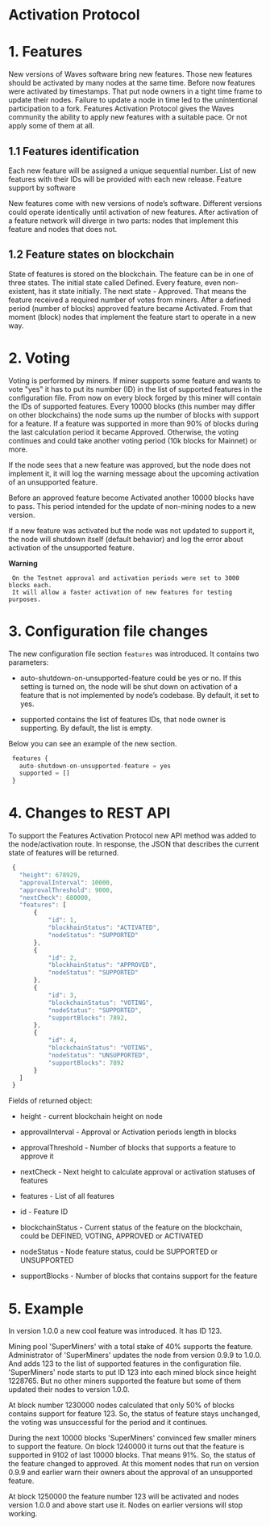 # Activation Protocol

# 1. Features

New versions of Waves software bring new features. Those new features should be activated by many nodes at the same time. Before now features were activated by timestamps. That put node owners in a tight time frame to update their nodes. Failure to update a node in time led to the unintentional participation to a fork. Features Activation Protocol gives the Waves community the ability to apply new features with a suitable pace. Or not apply some of them at all.

## 1.1 Features identification

Each new feature will be assigned a unique sequential number. List of new features with their IDs will be provided with each new release. Feature support by software

New features come with new versions of node’s software. Different versions could operate identically until activation of new features. After activation of a feature network will diverge in two parts: nodes that implement this feature and nodes that does not.

## 1.2 Feature states on blockchain

State of features is stored on the blockchain. The feature can be in one of three states. The initial state called Defined. Every feature, even non-existent, has it state initially. The next state - Approved. That means the feature received a required number of votes from miners. After a defined period \(number of blocks\) approved feature became Activated. From that moment \(block\) nodes that implement the feature start to operate in a new way.

# 2. Voting

Voting is performed by miners. If miner supports some feature and wants to vote "yes" it has to put its number \(ID\) in the list of supported features in the configuration file. From now on every block forged by this miner will contain the IDs of supported features. Every 10000 blocks \(this number may differ on other blockchains\) the node sums up the number of blocks with support for a feature. If a feature was supported in more than 90% of blocks during the last calculation period it became Approved. Otherwise, the voting continues and could take another voting period \(10k blocks for Mainnet\) or more.

If the node sees that a new feature was approved, but the node does not implement it, it will log the warning message about the upcoming activation of an unsupported feature.

Before an approved feature become Activated another 10000 blocks have to pass. This period intended for the update of non-mining nodes to a new version.

If a new feature was activated but the node was not updated to support it, the node will shutdown itself \(default behavior\) and log the error about activation of the unsupported feature.

**Warning**

```
 On the Testnet approval and activation periods were set to 3000 blocks each.
 It will allow a faster activation of new features for testing purposes.
```

# 3. Configuration file changes

The new configuration file section `features` was introduced. It contains two parameters:

* auto-shutdown-on-unsupported-feature could be yes or no. If this setting is turned on, the node will be shut down on activation of a feature that is not implemented by node’s codebase. By default, it set to yes.

* supported contains the list of features IDs, that node owner is supporting. By default, the list is empty.

Below you can see an example of the new section.

```js
 features {
   auto-shutdown-on-unsupported-feature = yes
   supported = []
 }
```

# 4. Changes to REST API

To support the Features Activation Protocol new API method was added to the node/activation route. In response, the JSON that describes the current state of features will be returned.

```js
 {
   "height": 678929,
   "approvalInterval": 10000,
   "approvalThreshold": 9000,
   "nextCheck": 680000,
   "features": [
       {
           "id": 1,
           "blockhainStatus": "ACTIVATED",
           "nodeStatus": "SUPPORTED"
       },
       {
           "id": 2,
           "blockhainStatus": "APPROVED",
           "nodeStatus": "SUPPORTED"
       },
       {
           "id": 3,
           "blockchainStatus": "VOTING",
           "nodeStatus": "SUPPORTED",
           "supportBlocks": 7892,
       },
       {
           "id": 4,
           "blockchainStatus": "VOTING",
           "nodeStatus": "UNSUPPORTED",
           "supportBlocks": 7892
       }
   ]
 }
```

Fields of returned object:

* height - current blockchain height on node

* approvalInterval - Approval or Activation periods length in blocks

* approvalThreshold - Number of blocks that supports a feature to approve it

* nextCheck - Next height to calculate approval or activation statuses of features

* features - List of all features

* id - Feature ID

* blockchainStatus - Current status of the feature on the blockchain, could be DEFINED, VOTING, APPROVED or ACTIVATED

* nodeStatus - Node feature status, could be SUPPORTED or UNSUPPORTED

* supportBlocks - Number of blocks that contains support for the feature

# 5. Example

In version 1.0.0 a new cool feature was introduced. It has ID 123.

Mining pool 'SuperMiners' with a total stake of 40% supports the feature. Administrator of 'SuperMiners' updates the node from version 0.9.9 to 1.0.0. And adds 123 to the list of supported features in the configuration file. 'SuperMiners' node starts to put ID 123 into each mined block since height 1228765. But no other miners supported the feature but some of them updated their nodes to version 1.0.0.

At block number 1230000 nodes calculated that only 50% of blocks contains support for feature 123. So, the status of feature stays unchanged, the voting was unsuccessful for the period and it continues.

During the next 10000 blocks 'SuperMiners' convinced few smaller miners to support the feature. On block 1240000 it turns out that the feature is supported in 9102 of last 10000 blocks. That means 91%. So, the status of the feature changed to approved. At this moment nodes that run on version 0.9.9 and earlier warn their owners about the approval of an unsupported feature.

At block 1250000 the feature number 123 will be activated and nodes version 1.0.0 and above start use it. Nodes on earlier versions will stop working.

